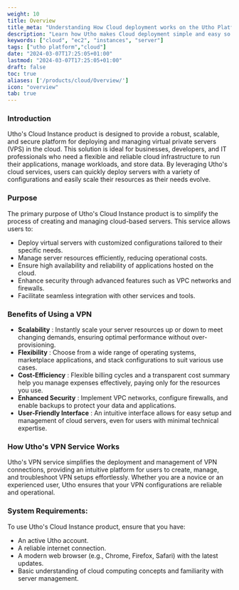 ```yaml
---
weight: 10
title: Overview
title_meta: "Understanding How Cloud deployment works on the Utho Platform"
description: "Learn how Utho makes Cloud deployment simple and easy so you easily anticipate your cloud infrastructure costs"
keywords: ["cloud", "ec2", "instances", "server"]
tags: ["utho platform","cloud"]
date: "2024-03-07T17:25:05+01:00"
lastmod: "2024-03-07T17:25:05+01:00"
draft: false
toc: true
aliases: ['/products/cloud/Overview/']
icon: "overview"
tab: true
---
```

### Introduction

Utho's Cloud Instance product is designed to provide a robust, scalable, and secure platform for deploying and managing virtual private servers (VPS) in the cloud. This solution is ideal for businesses, developers, and IT professionals who need a flexible and reliable cloud infrastructure to run their applications, manage workloads, and store data. By leveraging Utho's cloud services, users can quickly deploy servers with a variety of configurations and easily scale their resources as their needs evolve.

### Purpose

The primary purpose of Utho's Cloud Instance product is to simplify the process of creating and managing cloud-based servers. This service allows users to:

* Deploy virtual servers with customized configurations tailored to their specific needs.
* Manage server resources efficiently, reducing operational costs.
* Ensure high availability and reliability of applications hosted on the cloud.
* Enhance security through advanced features such as VPC networks and firewalls.
* Facilitate seamless integration with other services and tools.

### Benefits of Using a VPN

* **Scalability** : Instantly scale your server resources up or down to meet changing demands, ensuring optimal performance without over-provisioning.
* **Flexibility** : Choose from a wide range of operating systems, marketplace applications, and stack configurations to suit various use cases.
* **Cost-Efficiency** : Flexible billing cycles and a transparent cost summary help you manage expenses effectively, paying only for the resources you use.
* **Enhanced Security** : Implement VPC networks, configure firewalls, and enable backups to protect your data and applications.
* **User-Friendly Interface** : An intuitive interface allows for easy setup and management of cloud servers, even for users with minimal technical expertise.

### How Utho's VPN Service Works

Utho's VPN service simplifies the deployment and management of VPN connections, providing an intuitive platform for users to create, manage, and troubleshoot VPN setups effortlessly. Whether you are a novice or an experienced user, Utho ensures that your VPN configurations are reliable and operational.

### System Requirements:

To use Utho's Cloud Instance product, ensure that you have:

* An active Utho account.
* A reliable internet connection.
* A modern web browser (e.g., Chrome, Firefox, Safari) with the latest updates.
* Basic understanding of cloud computing concepts and familiarity with server management.
